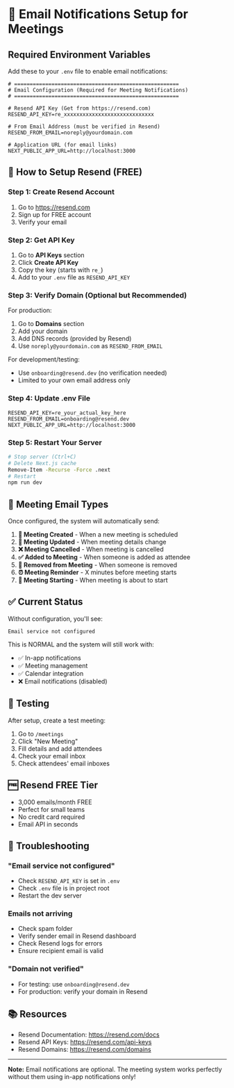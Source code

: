 # 📧 Email Notifications Setup for Meetings

## Required Environment Variables

Add these to your `.env` file to enable email notifications:

```env
# =====================================================
# Email Configuration (Required for Meeting Notifications)
# =====================================================

# Resend API Key (Get from https://resend.com)
RESEND_API_KEY=re_xxxxxxxxxxxxxxxxxxxxxxxxxxxxx

# From Email Address (must be verified in Resend)
RESEND_FROM_EMAIL=noreply@yourdomain.com

# Application URL (for email links)
NEXT_PUBLIC_APP_URL=http://localhost:3000
```

## 🚀 How to Setup Resend (FREE)

### Step 1: Create Resend Account
1. Go to https://resend.com
2. Sign up for FREE account
3. Verify your email

### Step 2: Get API Key
1. Go to **API Keys** section
2. Click **Create API Key**
3. Copy the key (starts with `re_`)
4. Add to your `.env` file as `RESEND_API_KEY`

### Step 3: Verify Domain (Optional but Recommended)
For production:
1. Go to **Domains** section
2. Add your domain
3. Add DNS records (provided by Resend)
4. Use `noreply@yourdomain.com` as `RESEND_FROM_EMAIL`

For development/testing:
- Use `onboarding@resend.dev` (no verification needed)
- Limited to your own email address only

### Step 4: Update .env File

```env
RESEND_API_KEY=re_your_actual_key_here
RESEND_FROM_EMAIL=onboarding@resend.dev
NEXT_PUBLIC_APP_URL=http://localhost:3000
```

### Step 5: Restart Your Server

```bash
# Stop server (Ctrl+C)
# Delete Next.js cache
Remove-Item -Recurse -Force .next
# Restart
npm run dev
```

## 📧 Meeting Email Types

Once configured, the system will automatically send:

1. **📅 Meeting Created** - When a new meeting is scheduled
2. **📝 Meeting Updated** - When meeting details change
3. **❌ Meeting Cancelled** - When meeting is cancelled
4. **✅ Added to Meeting** - When someone is added as attendee
5. **🚫 Removed from Meeting** - When someone is removed
6. **⏰ Meeting Reminder** - X minutes before meeting starts
7. **🚀 Meeting Starting** - When meeting is about to start

## ✅ Current Status

Without configuration, you'll see:
```
Email service not configured
```

This is NORMAL and the system will still work with:
- ✅ In-app notifications
- ✅ Meeting management
- ✅ Calendar integration
- ❌ Email notifications (disabled)

## 🎯 Testing

After setup, create a test meeting:
1. Go to `/meetings`
2. Click "New Meeting"
3. Fill details and add attendees
4. Check your email inbox
5. Check attendees' email inboxes

## 🆓 Resend FREE Tier

- 3,000 emails/month FREE
- Perfect for small teams
- No credit card required
- Email API in seconds

## 🔧 Troubleshooting

### "Email service not configured"
- Check `RESEND_API_KEY` is set in `.env`
- Check `.env` file is in project root
- Restart the dev server

### Emails not arriving
- Check spam folder
- Verify sender email in Resend dashboard
- Check Resend logs for errors
- Ensure recipient email is valid

### "Domain not verified"
- For testing: use `onboarding@resend.dev`
- For production: verify your domain in Resend

## 📚 Resources

- Resend Documentation: https://resend.com/docs
- Resend API Keys: https://resend.com/api-keys
- Resend Domains: https://resend.com/domains

---

**Note:** Email notifications are optional. The meeting system works perfectly without them using in-app notifications only!
